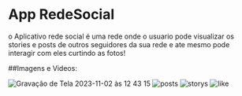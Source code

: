 # App RedeSocial 
o Aplicativo rede social é uma rede onde o usuario pode visualizar os stories e posts de outros seguidores da sua rede e ate mesmo pode interagir com eles curtindo as fotos!

##Imagens e Videos:

![Gravação de Tela 2023-11-02 às 12 43 15](https://github.com/LeticiaSpeda/testeMVVM_App/assets/85207486/9555dc4a-9f6c-4b74-9bc0-3586d78d2dc7)
![posts](https://github.com/LeticiaSpeda/testeMVVM_App/assets/85207486/e2560bac-7edf-4c22-86bf-0b7a0610cf58)
![storys](https://github.com/LeticiaSpeda/testeMVVM_App/assets/85207486/900e3c7a-8a53-459c-a14e-91ba0bc41291)
![like](https://github.com/LeticiaSpeda/testeMVVM_App/assets/85207486/f2aeedcd-5593-494c-b0e2-f9161331d8a2)



